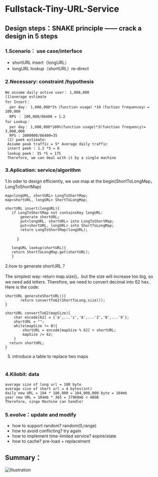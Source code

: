 # Fullstack-Tiny-URL-Service
## Design steps：SNAKE principle —— crack a design in 5 steps
### 1.Scenario： use case/interface
* shortURL insert（longURL）   
* longURL lookup（shortURL）re-direct

### 2.Necessary: constraint /hypothesis 

    We assume daily active user： 1,000,000
    (1)average estimate
    for Insert：
      per day： 1,000,000*1%（function usage）*10（fuction frequencey）= 100,000
      RPS ： 100,000/86400 = 1.2
    for Lookup：
      per day： 1,000,000*100%(function usage)*3(function frequency)= 3,000,000
      RPS : 3000000/86400=35  
     (2) peek estimate:
     Assume peak traffic = 5* Average daily traffic
     insert peek : 1.2 *5 = 6
     lookup peek： 35 *5 = 175
     Therefore, we can deal with it by a single machine

### 3.Aplication: service/algorithm
1.In oder to design efficiently, we use map at the begin(ShortToLongMap， LongToShortMap)
    
    map<longURL, shortURL> LongToShortMap;
    map<shortURL, longURL> ShortToLongMap;
    
    shortURL insert(longURL){
       if LongToShortMap not containsKey longURL:
           generate shortURL;
           put<longURL, shortURL> into LongToShortMap;
           put<shortURL, longURL> into ShortToLongMap;
           return LongToShortMap(longURL);
           }
       
       longURL lookup(shortURL){
       return ShortToLongMap.get(shortURL);
       }
    
2.how to generate shortURL？

The simplest way: return map.size()，but the size will increase too big, so we need add letters.
Therefore, we need to convert decimal into 62 hex. Here is the code:
    
    shortURL generateShortURL(){
           return convertTo62(ShortToLong.size());
    }
    
    shortURL convertTo62(mapSize){
        char encode[62] = {'a',...'z','A',...'Z','0',...'9'};
        shortURL = "";
        while(mapSize != 0){
            shortURL = encode[mapSize % 62] + shortURL;
            mapSize /= 62;
        }
      return shortURL;
    }
3. introduce a table to replace two maps                                                                                       
                                                                                 
### 4.Kilobit: data 

    average size of long url = 100 byte
    average size of short url = 4 bytes(int)
    daily new URL = 104 * 100,000 = 104,000,000 byte = 104mb
    year new URL = 104mb * 365 = 37960mb < 40GB
    Therefore, singe Machine can handle!

### 5.evolve：update and modify
* how to support random? random(0,range)
* how to avoid conflicting? try again
* how to implement time-limited service? expire/state
* how to cache? pre-load  + replacement

## Summary：

![Illustration](http://chuantu.biz/t6/216/1517124000x-1566688724.png " ")
